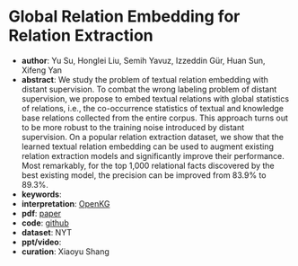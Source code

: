 # Global Relation Embedding for Relation Extraction
* **author**: Yu Su, Honglei Liu, Semih Yavuz, Izzeddin Gür, Huan Sun, Xifeng Yan
* **abstract**: We study the problem of textual relation embedding with distant supervision. To combat the wrong labeling problem of distant supervision, we propose to embed textual relations with global statistics of relations, i.e., the co-occurrence statistics of textual and knowledge base relations collected from the entire corpus. This approach turns out to be more robust to the training noise introduced by distant supervision. On a popular relation extraction dataset, we show that the learned textual relation embedding can be used to augment existing relation extraction models and significantly improve their performance. Most remarkably, for the top 1,000 relational facts discovered by the best existing model, the precision can be improved from 83.9% to 89.3%.
* **keywords**: 
* **interpretation**: [OpenKG](http://blog.openkg.cn/%E8%AE%BA%E6%96%87%E6%B5%85%E5%B0%9D-global-relation-embedding-for-relation-extraction/)
* **pdf**: [paper](https://www.aclweb.org/anthology/N18-1075.pdf)
* **code**: [github](https://github.com/ppuliu/GloRE)
* **dataset**: NYT
* **ppt/video**: 
* **curation**: Xiaoyu Shang
